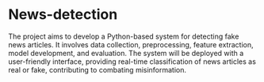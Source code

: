 # News-detection
The project aims to develop a Python-based system for detecting fake news articles. It involves data collection, preprocessing, feature extraction, model development, and evaluation. The system will be deployed with a user-friendly interface, providing real-time classification of news articles as real or fake, contributing to combating misinformation.
